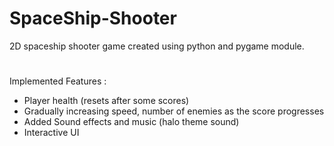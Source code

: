 # SpaceShip-Shooter
2D spaceship shooter game created using python and pygame module.
#
Implemented Features :
- Player health (resets after some scores)
- Gradually increasing speed, number of enemies as the score progresses
- Added Sound effects and music (halo theme sound)
- Interactive UI
